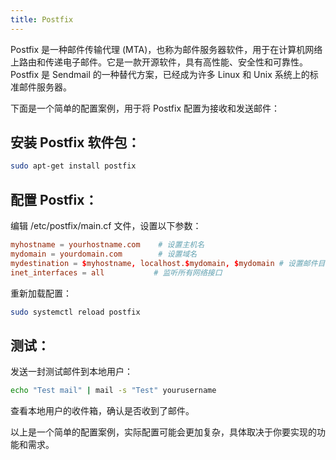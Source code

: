 ```yaml
---
title: Postfix
---
```

Postfix 是一种邮件传输代理 (MTA)，也称为邮件服务器软件，用于在计算机网络上路由和传递电子邮件。它是一款开源软件，具有高性能、安全性和可靠性。Postfix 是 Sendmail 的一种替代方案，已经成为许多 Linux 和 Unix 系统上的标准邮件服务器。

下面是一个简单的配置案例，用于将 Postfix 配置为接收和发送邮件：

## 安装 Postfix 软件包：
```BASH
sudo apt-get install postfix
```
## 配置 Postfix：

编辑 /etc/postfix/main.cf 文件，设置以下参数：
```conf
myhostname = yourhostname.com    # 设置主机名
mydomain = yourdomain.com        # 设置域名
mydestination = $myhostname, localhost.$mydomain, $mydomain # 设置邮件目标地址
inet_interfaces = all           # 监听所有网络接口
```
重新加载配置：
```bash
sudo systemctl reload postfix
```
## 测试：

发送一封测试邮件到本地用户：
```bash
echo "Test mail" | mail -s "Test" yourusername
```

查看本地用户的收件箱，确认是否收到了邮件。

以上是一个简单的配置案例，实际配置可能会更加复杂，具体取决于你要实现的功能和需求。